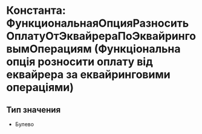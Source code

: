 ﻿# Константа: ФункциональнаяОпцияРазноситьОплатуОтЭквайрераПоЭквайринговымОперациям (Функціональна опція розносити оплату від еквайрера за еквайринговими операціями)

## Тип значения

- Булево

